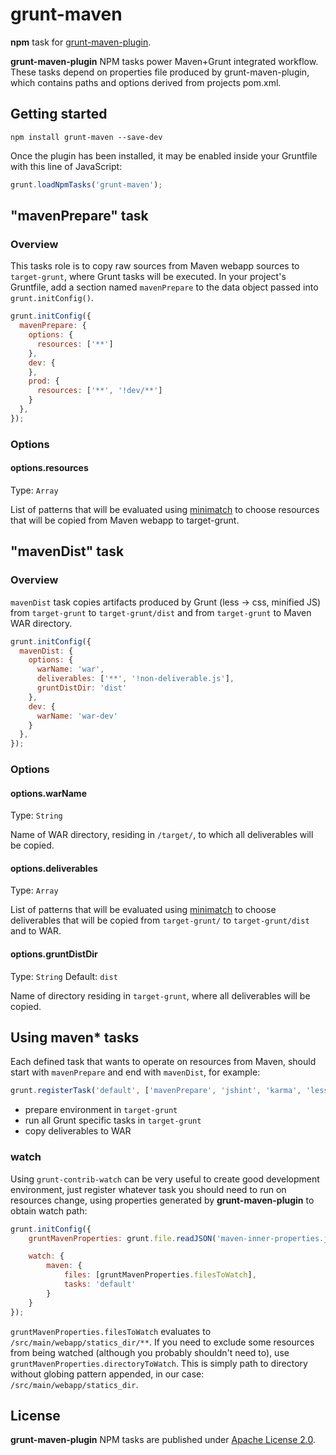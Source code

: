 # grunt-maven

**npm** task for [grunt-maven-plugin](http://https://github.com/allegro/grunt-maven-plugin).

**grunt-maven-plugin** NPM tasks power Maven+Grunt integrated workflow. These tasks depend on properties file produced
by grunt-maven-plugin, which contains paths and options derived from projects pom.xml.

## Getting started

```shell
npm install grunt-maven --save-dev
```

Once the plugin has been installed, it may be enabled inside your Gruntfile with this line of JavaScript:

```js
grunt.loadNpmTasks('grunt-maven');
```

## "mavenPrepare" task

### Overview
This tasks role is to copy raw sources from Maven webapp sources to `target-grunt`, where Grunt tasks will be executed.
In your project's Gruntfile, add a section named `mavenPrepare` to the data object passed into `grunt.initConfig()`.

```js
grunt.initConfig({
  mavenPrepare: {
    options: {
      resources: ['**']
    },
    dev: {
    },
    prod: {
      resources: ['**', '!dev/**']
    }
  },
});
```

### Options

#### options.resources
Type: `Array`

List of patterns that will be evaluated using [minimatch](https://github.com/isaacs/minimatch) to choose resources that
will be copied from Maven webapp to target-grunt.

## "mavenDist" task

### Overview
`mavenDist` task copies artifacts produced by Grunt (less -> css, minified JS) from `target-grunt` to `target-grunt/dist`
and from `target-grunt` to Maven WAR directory.

```js
grunt.initConfig({
  mavenDist: {
    options: {
      warName: 'war',
      deliverables: ['**', '!non-deliverable.js'],
      gruntDistDir: 'dist'
    },
    dev: {
      warName: 'war-dev'
    }
  },
});
```

### Options

#### options.warName
Type: `String`

Name of WAR directory, residing in `/target/`, to which all deliverables will be copied.

#### options.deliverables
Type: `Array`

List of patterns that will be evaluated using [minimatch](https://github.com/isaacs/minimatch) to choose deliverables that
will be copied from `target-grunt/` to `target-grunt/dist` and to WAR.

#### options.gruntDistDir
Type: `String`
Default: `dist`

Name of directory residing in `target-grunt`, where all deliverables will be copied.


## Using maven* tasks

Each defined task that wants to operate on resources from Maven, should start with `mavenPrepare` and end with `mavenDist`,
for example:

```js
grunt.registerTask('default', ['mavenPrepare', 'jshint', 'karma', 'less', 'uglify', 'mavenDist']);
```

* prepare environment in `target-grunt`
* run all Grunt specific tasks in `target-grunt`
* copy deliverables to WAR

### watch

Using `grunt-contrib-watch` can be very useful to create good development environment, just register whatever task
you should need to run on resources change, using properties generated by **grunt-maven-plugin** to obtain watch path:

```js
grunt.initConfig({
    gruntMavenProperties: grunt.file.readJSON('maven-inner-properties.json'),

    watch: {
        maven: {
            files: [gruntMavenProperties.filesToWatch],
            tasks: 'default'
        }
    }
});

```

`gruntMavenProperties.filesToWatch` evaluates to `/src/main/webapp/statics_dir/**`. If you need to exclude some resources from
being watched (although you probably shouldn't need to), use `gruntMavenProperties.directoryToWatch`. This is simply path
to directory without globing pattern appended, in our case: `/src/main/webapp/statics_dir`.

## License

**grunt-maven-plugin** NPM tasks are published under [Apache License 2.0](http://www.apache.org/licenses/LICENSE-2.0).
